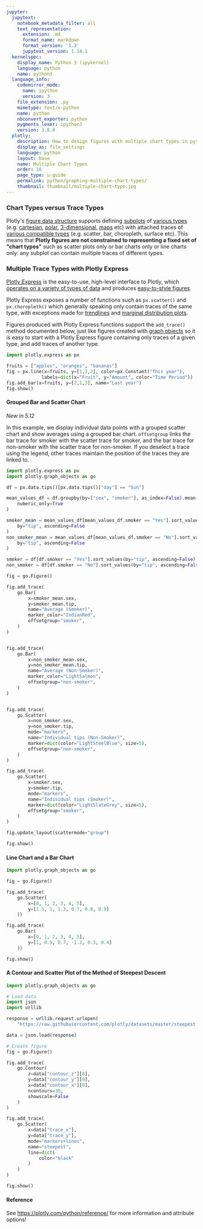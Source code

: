 ```yaml
---
jupyter:
  jupytext:
    notebook_metadata_filter: all
    text_representation:
      extension: .md
      format_name: markdown
      format_version: '1.3'
      jupytext_version: 1.14.1
  kernelspec:
    display_name: Python 3 (ipykernel)
    language: python
    name: python3
  language_info:
    codemirror_mode:
      name: ipython
      version: 3
    file_extension: .py
    mimetype: text/x-python
    name: python
    nbconvert_exporter: python
    pygments_lexer: ipython3
    version: 3.8.0
  plotly:
    description: How to design figures with multiple chart types in python.
    display_as: file_settings
    language: python
    layout: base
    name: Multiple Chart Types
    order: 18
    page_type: u-guide
    permalink: python/graphing-multiple-chart-types/
    thumbnail: thumbnail/multiple-chart-type.jpg
---
```


### Chart Types versus Trace Types

Plotly's [figure data structure](/python/figure-structure/) supports defining [subplots](/python/subplots/) of [various types](/python/mixed-subplots/) (e.g. [cartesian](/python/axes/), [polar](/python/polar-chart/), [3-dimensional](/python/3d-charts/), [maps](/python/maps/) etc) with attached traces of [various compatible types](/python/figure-structure/) (e.g. scatter, bar, choropleth, surface etc). This means that **Plotly figures are not constrained to representing a fixed set of "chart types"** such as scatter plots only or bar charts only or line charts only: any subplot can contain multiple traces of different types.


### Multiple Trace Types with Plotly Express

[Plotly Express](/python/plotly-express/) is the easy-to-use, high-level interface to Plotly, which [operates on a variety of types of data](/python/px-arguments/) and produces [easy-to-style figures](/python/styling-plotly-express/).

Plotly Express exposes a number of functions such as `px.scatter()` and `px.choropleth()` which generally speaking only contain traces of the same type, with exceptions made for [trendlines](/python/linear-fits/) and [marginal distribution plots](/python/marginal-plots/).

Figures produced with Plotly Express functions support the `add_trace()` method documented below, just like figures created with [graph objects](/python/graph-objects/) so it is easy to start with a Plotly Express figure containing only traces of a given type, and add traces of another type.

```python
import plotly.express as px

fruits = ["apples", "oranges", "bananas"]
fig = px.line(x=fruits, y=[1,3,2], color=px.Constant("This year"),
             labels=dict(x="Fruit", y="Amount", color="Time Period"))
fig.add_bar(x=fruits, y=[2,1,3], name="Last year")
fig.show()
```

#### Grouped Bar and Scatter Chart

*New in 5.12*

In this example, we display individual data points with a grouped scatter chart and show averages using a grouped bar chart. `offsetgroup` links the bar trace for smoker with the scatter trace for smoker, and the bar trace for non-smoker with the scatter trace for non-smoker. If you deselect a trace using the legend, other traces maintain the position of the traces they are linked to.

```python
import plotly.express as px
import plotly.graph_objects as go

df = px.data.tips()[px.data.tips()["day"] == "Sun"]

mean_values_df = df.groupby(by=["sex", "smoker"], as_index=False).mean(
    numeric_only=True
)

smoker_mean = mean_values_df[mean_values_df.smoker == "Yes"].sort_values(
    by="tip", ascending=False
)
non_smoker_mean = mean_values_df[mean_values_df.smoker == "No"].sort_values(
    by="tip", ascending=False
)

smoker = df[df.smoker == "Yes"].sort_values(by="tip", ascending=False)
non_smoker = df[df.smoker == "No"].sort_values(by="tip", ascending=False)

fig = go.Figure()

fig.add_trace(
    go.Bar(
        x=smoker_mean.sex,
        y=smoker_mean.tip,
        name="Average (Smoker)",
        marker_color="IndianRed",
        offsetgroup="smoker",
    )
)


fig.add_trace(
    go.Bar(
        x=non_smoker_mean.sex,
        y=non_smoker_mean.tip,
        name="Average (Non-Smoker)",
        marker_color="LightSalmon",
        offsetgroup="non-smoker",
    )
)


fig.add_trace(
    go.Scatter(
        x=non_smoker.sex,
        y=non_smoker.tip,
        mode="markers",
        name="Individual tips (Non-Smoker)",
        marker=dict(color="LightSteelBlue", size=5),
        offsetgroup="non-smoker",
    )
)

fig.add_trace(
    go.Scatter(
        x=smoker.sex,
        y=smoker.tip,
        mode="markers",
        name="Individual tips (Smoker)",
        marker=dict(color="LightSlateGrey", size=5),
        offsetgroup="smoker",
    )
)

fig.update_layout(scattermode="group")

fig.show()

```

#### Line Chart and a Bar Chart

```python
import plotly.graph_objects as go

fig = go.Figure()

fig.add_trace(
    go.Scatter(
        x=[0, 1, 2, 3, 4, 5],
        y=[1.5, 1, 1.3, 0.7, 0.8, 0.9]
    ))

fig.add_trace(
    go.Bar(
        x=[0, 1, 2, 3, 4, 5],
        y=[1, 0.5, 0.7, -1.2, 0.3, 0.4]
    ))

fig.show()
```

#### A Contour and Scatter Plot of the Method of Steepest Descent

```python
import plotly.graph_objects as go

# Load data
import json
import urllib

response = urllib.request.urlopen(
    "https://raw.githubusercontent.com/plotly/datasets/master/steepest.json")

data = json.load(response)

# Create figure
fig = go.Figure()

fig.add_trace(
    go.Contour(
        z=data["contour_z"][0],
        y=data["contour_y"][0],
        x=data["contour_x"][0],
        ncontours=30,
        showscale=False
    )
)

fig.add_trace(
    go.Scatter(
        x=data["trace_x"],
        y=data["trace_y"],
        mode="markers+lines",
        name="steepest",
        line=dict(
            color="black"
        )
    )
)

fig.show()
```

#### Reference
See https://plotly.com/python/reference/ for more information and attribute options!
